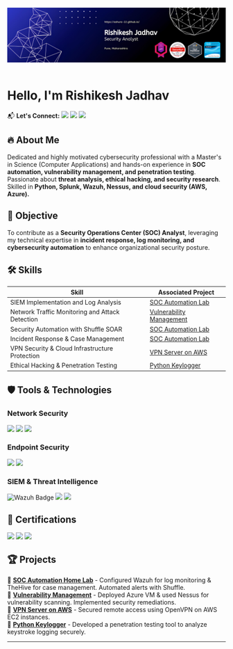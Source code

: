 <img src="https://github.com/Ashura-22/Ashura-22/blob/main/Final.jpg"/><br><br>

# Hello, I'm Rishikesh Jadhav
📬 **Let's Connect:**
<a href="https://linkedin.com/in/rishikesh-vishnu-jadhav/"><img src="https://img.shields.io/badge/-LinkedIn-0A66C2?&style=for-the-badge&logo=LinkedIn&logoColor=white" /></a>
<a href="https://medium.com/@rishiedu23"><img src="https://img.shields.io/badge/-Medium-FFFFFF?&style=for-the-badge&logo=Medium&logoColor=12100E" /></a>
<a href="https://www.credly.com/users/rishikesh-v-jadhav"><img src="https://img.shields.io/badge/-Credly-F26B21?&style=for-the-badge&logo=Credly&logoColor=white" /></a>

## 🔥 About Me
Dedicated and highly motivated cybersecurity professional with a Master's in Science (Computer Applications) and hands-on experience in **SOC automation, vulnerability management, and penetration testing**. Passionate about **threat analysis, ethical hacking, and security research**. Skilled in **Python, Splunk, Wazuh, Nessus, and cloud security (AWS, Azure).**

## 🎯 Objective
To contribute as a **Security Operations Center (SOC) Analyst**, leveraging my technical expertise in **incident response, log monitoring, and cybersecurity automation** to enhance organizational security posture.

## 🛠 Skills

| Skill                                           | Associated Project         |
|-------------------------------------------------|----------------------------|
| SIEM Implementation and Log Analysis           | [SOC Automation Lab](#)    |
| Network Traffic Monitoring and Attack Detection| [Vulnerability Management](#) |
| Security Automation with Shuffle SOAR          | [SOC Automation Lab](#)    |
| Incident Response & Case Management            | [SOC Automation Lab](#)    |
| VPN Security & Cloud Infrastructure Protection | [VPN Server on AWS](#)     |
| Ethical Hacking & Penetration Testing         | [Python Keylogger](#)      |

## 🛡 Tools & Technologies

### Network Security
<div>
    <img src="https://img.shields.io/badge/-Wireshark-1679A7?&style=for-the-badge&logo=Wireshark&logoColor=white" />
    <img src="https://img.shields.io/badge/-Suricata-EF3B2D?&style=for-the-badge&logo=Suricata&logoColor=white" />
    <img src="https://img.shields.io/badge/-Zeek-777BB4?&style=for-the-badge&logo=Zeek&logoColor=white" />
</div>

### Endpoint Security
<div>
    <img src="https://img.shields.io/badge/-Microsoft_Defender_for_Endpoint-00A4EF?&style=for-the-badge&logo=Microsoft&logoColor=white" />
    <img src="https://img.shields.io/badge/-Velociraptor-4B275F?&style=for-the-badge&logo=Velociraptor&logoColor=white" />
</div>

### SIEM & Threat Intelligence
<div>
    <img src="https://img.shields.io/badge/Wazuh-005C99?style=for-the-badge" alt="Wazuh Badge" />
    <img src="https://img.shields.io/badge/-Splunk-000000?&style=for-the-badge&logo=Splunk&logoColor=white" />
    <img src="https://img.shields.io/badge/-Elastic-005571?&style=for-the-badge&logo=Elastic&logoColor=white" />
</div>

## 📜 Certifications

<div>
<a href="https://www.credly.com/badges/a02caf2c-5bf8-4e11-be1d-d5f7ef380fb1/linked_in_profile"><img src="https://img.shields.io/badge/-CompTIA%20Security%2B-D2232A?&style=for-the-badge&logo=CompTIA&logoColor=white" /></a>
<a href="https://www.credly.com/badges/139cbc60-1b68-4c25-b863-a85dd28e6f55/linked_in_profile"><img src="https://img.shields.io/badge/-CyberOps%20Associate-007ACC?&style=for-the-badge&logo=Cisco&logoColor=white" /></a>
<img src="https://img.shields.io/badge/-Google%20Cybersecurity-4285F4?&style=for-the-badge&logo=Google&logoColor=white" />
</div>

## 🏆 Projects
🚀 **[SOC Automation Home Lab](#)** - Configured Wazuh for log monitoring & TheHive for case management. Automated alerts with Shuffle.  
🔹 **[Vulnerability Management](#)** - Deployed Azure VM & used Nessus for vulnerability scanning. Implemented security remediations.  
🔹 **[VPN Server on AWS](#)** - Secured remote access using OpenVPN on AWS EC2 instances.  
🔹 **[Python Keylogger](#)** - Developed a penetration testing tool to analyze keystroke logging securely.  

---
